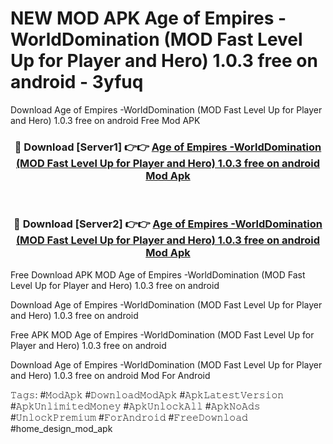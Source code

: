 # NEW MOD APK Age of Empires -WorldDomination (MOD Fast Level Up for Player and Hero) 1.0.3 free on android - 3yfuq
Download Age of Empires -WorldDomination (MOD Fast Level Up for Player and Hero) 1.0.3 free on android Free Mod APK

<div align="center">
<h3>🔴 Download [Server1] 👉👉 <a href="https://apk-comot.site?title=Age_of_Empires_-WorldDomination_(MOD_Fast_Level_Up_for_Player_and_Hero)_1.0.3_free_on_android">Age of Empires -WorldDomination (MOD Fast Level Up for Player and Hero) 1.0.3 free on android Mod Apk</a></h3><br>

<h3>🔴 Download [Server2] 👉👉 <a href="https://apk-comot.site?title=Age_of_Empires_-WorldDomination_(MOD_Fast_Level_Up_for_Player_and_Hero)_1.0.3_free_on_android">Age of Empires -WorldDomination (MOD Fast Level Up for Player and Hero) 1.0.3 free on android Mod Apk</a></h3>
</div>


Free Download APK MOD Age of Empires -WorldDomination (MOD Fast Level Up for Player and Hero) 1.0.3 free on android

Download Age of Empires -WorldDomination (MOD Fast Level Up for Player and Hero) 1.0.3 free on android 

Free APK MOD Age of Empires -WorldDomination (MOD Fast Level Up for Player and Hero) 1.0.3 free on android 

Download Age of Empires -WorldDomination (MOD Fast Level Up for Player and Hero) 1.0.3 free on android Mod For Android

𝚃𝚊𝚐𝚜: #𝙼𝚘𝚍𝙰𝚙𝚔 #𝙳𝚘𝚠𝚗𝚕𝚘𝚊𝚍𝙼𝚘𝚍𝙰𝚙𝚔 #𝙰𝚙𝚔𝙻𝚊𝚝𝚎𝚜𝚝𝚅𝚎𝚛𝚜𝚒𝚘𝚗 #𝙰𝚙𝚔𝚄𝚗𝚕𝚒𝚖𝚒𝚝𝚎𝚍𝙼𝚘𝚗𝚎𝚢 #𝙰𝚙𝚔𝚄𝚗𝚕𝚘𝚌𝚔𝙰𝚕𝚕 #𝙰𝚙𝚔𝙽𝚘𝙰𝚍𝚜 #𝚄𝚗𝚕𝚘𝚌𝚔𝙿𝚛𝚎𝚖𝚒𝚞𝚖 #𝙵𝚘𝚛𝙰𝚗𝚍𝚛𝚘𝚒𝚍 #𝙵𝚛𝚎𝚎𝙳𝚘𝚠𝚗𝚕𝚘𝚊𝚍 #home_design_mod_apk
